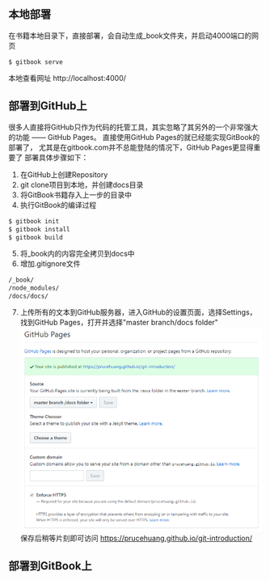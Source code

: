 ## 本地部署
在书籍本地目录下，直接部署，会自动生成_book文件夹，并启动4000端口的网页
```
$ gitbook serve
```
本地查看网址
http://localhost:4000/

## 部署到GitHub上
很多人直接将GitHub只作为代码的托管工具，其实忽略了其另外的一个非常强大的功能 —— GitHub Pages。
直接使用GitHub Pages的就已经能实现GitBook的部署了，
尤其是在gitbook.com并不总能登陆的情况下，GitHub Pages更显得重要了
部署具体步骤如下：
1. 在GitHub上创建Repository
2. git clone项目到本地，并创建docs目录
3. 将GitBook书籍存入上一步的目录中
4. 执行GitBook的编译过程
```
$ gitbook init
$ gitbook install
$ gitbook build
```
5. 将_book内的内容完全拷贝到docs中
6. 增加.gitignore文件
```
/_book/
/node_modules/
/docs/docs/
```
7. 上传所有的文本到GitHub服务器，进入GitHub的设置页面，选择Settings，找到GitHub Pages，打开并选择"master branch/docs folder"
![github_pages设置](/image/github_pages.png)
保存后稍等片刻即可访问
https://prucehuang.github.io/git-introduction/

## 部署到GitBook上